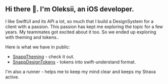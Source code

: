 ## Hi there 👋. I'm Oleksii, an iOS developer.

I like SwiftUI and its API a lot, so much that I build a DesignSystem for a client with a passion. This passion has kept me exploring the topic for a few years. My teammates got excited about it too. So we ended up exploring with theming and tokens..

Here is what we have in public: 
- [SnappTheming](https://github.com/Snapp-Mobile/SnappTheming) - check it out.
- [SnappDesignTokens](https://github.com/Snapp-Mobile/SnappDesignTokens) - tokens into swift-understand format.

I'm also a runner - helps me to keep my mind clear and keeps my Strava active. 
<!--
<a rel="me" href="https://mastodon.social/@OleksiiKolomiiets">Mastodon</a>
-->
